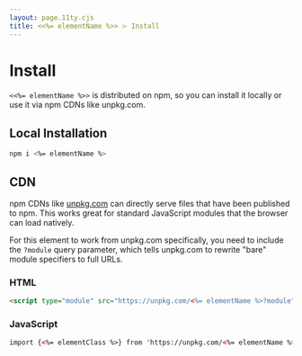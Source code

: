 ```yaml
---
layout: page.11ty.cjs
title: <<%= elementName %>> ⌲ Install
---
```


# Install

`<<%= elementName %>>` is distributed on npm, so you can install it locally or use it via npm CDNs like unpkg.com.

## Local Installation

```bash
npm i <%= elementName %>
```

## CDN

npm CDNs like [unpkg.com]() can directly serve files that have been published to npm. This works great for standard JavaScript modules that the browser can load natively.

For this element to work from unpkg.com specifically, you need to include the `?module` query parameter, which tells unpkg.com to rewrite "bare" module specifiers to full URLs.

### HTML

```html
<script type="module" src="https://unpkg.com/<%= elementName %>?module"></script>
```

### JavaScript

```html
import {<%= elementClass %>} from 'https://unpkg.com/<%= elementName %>?module';
```
